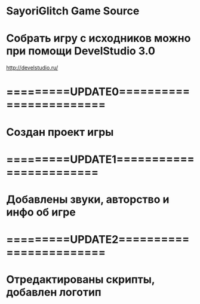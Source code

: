# SayoriGlitch Game Source
# Собрать игру с исходников можно при помощи DevelStudio 3.0 
http://develstudio.ru/
# =========UPDATE0========================
# Создан проект игры
# =========UPDATE1========================
# Добавлены звуки, авторство и инфо об игре
# =========UPDATE2========================
# Отредактированы скрипты, добавлен логотип
